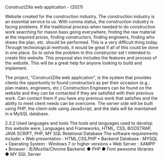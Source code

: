 ConstructZilla web application - (2021)

Website created for the construction industry. The construction industry is an essential service to us. With corona status, the construction industry is facing problems.  If the traditional process when needed to do construction work searching for mason bass going everywhere, finding the raw material at the required prices, finding constructors, finding engineers, finding who draws the plan, etc. should be performed. This is a very difficult thing today. Through technological methods, it would be great if all of this could be done in one place. So to solve the problem in this constructor set I intended to create this website.   This proposal also includes the features and process of the website. This will be a great help for anyone looking to build and implement.

The project, "ConstructZilla web application", is the system that provides clients the opportunity to found constructors as per their occasion (e.g.: plan makes, engineers, etc.) 
Construction Engineers can be found on the website and they can be contacted if they are satisfied with their previous work. Can contact them if you have any previous work that satisfies and the ability to meet client needs can be overcome. 
The server side will be built using PHP, the client-side using JavaScript, and the data will be maintained in a MySQL database.

2.3.2 Used languages and tools
The tools and languages used to develop this website were, Languages and Frameworks, HTML, CSS, BOOSTRAP, JAVA SCRIPT, PHP, MY SQL Relational Database
The software requirements include:
•	Web presentation : HTML,CSS,PHP 
•	Backend Database  : MYSQL
•	Operating System : Windows 7 or higher versions
•	Web Server : XAMPP 
•	Browser : IE/Mozilla/Chrome
Backend: 
●	PHP 
●	Font awesome libraries 
●	MY SQL Server
